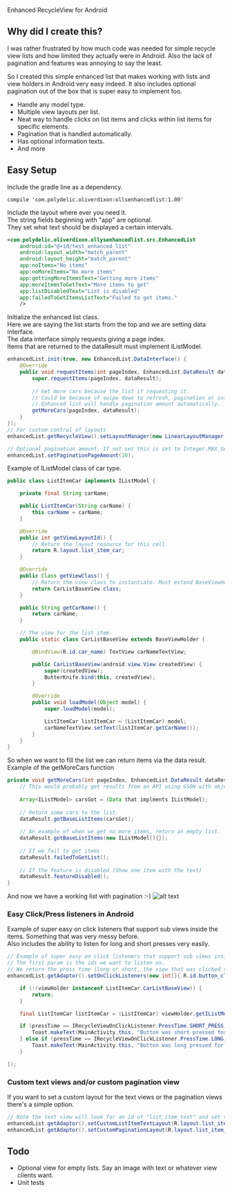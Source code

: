 Enhanced RecycleView for Android

## Why did I create this?

I was rather frustrated by how much code was needed for simple recycle view lists and how limited they actually were in Android.
Also the lack of pagination and features was annoying to say the least.
 
So I created this simple enhanced list that makes working with lists and view holders in Android very easy indeed. It also includes 
optional pagination out of the box that is super easy to implement too.

- Handle any model type.
- Multiple view layouts per list.
- Neat way to handle clicks on list items and clicks within list items for specific elements.
- Pagination that is handled automatically.
- Has optional information texts.
- And more

## Easy Setup

Include the gradle line as a dependency.

```
compile 'com.polydelic.oliverdixon:ollsenhancedlist:1.00'
```

Include the layout where ever you need it.  
The string fields beginning with "app" are optional.  
They set what text should be displayed a certain intervals.
```xml
<com.polydelic.oliverdixon.ollysenhancedlist.src.EnhancedList
    android:id="@+id/test_enhanced_list"
    android:layout_width="match_parent"
    android:layout_height="match_parent"
    app:noItems="No items"
    app:noMoreItems="No more items"
    app:gettingMoreItemsText="Getting more items"
    app:moreItemsToGetText="More items to get"
    app:listDisabledText="List is disabled"
    app:failedToGetItemsListText="Failed to get items."
    />

```

Initialize the enhanced list class.  
Here we are saying the list starts from the top and we are setting data interface.  
The data interface simply requests giving a page index.  
Items that are returned to the dataResult must implement IListModel.
```java
enhancedList.init(true, new EnhancedList.DataInterface() {
    @Override
    public void requestItems(int pageIndex, EnhancedList.DataResult dataResult) {
        super.requestItems(pageIndex, dataResult);
   
        // Get more cars because the list if requesting it. 
        // Could be because of swipe down to refresh, pagination or initial load. 
        // Enhanced list will handle pagination amount automatically.
        getMoreCars(pageIndex, dataResult);
    }
});
// For custom control of layouts
enhancedList.getRecycleView().setLayoutManager(new LinearLayoutManager(getApplication()));

// Optional pagination amount. If not set this is set to Integer.MAX_VALUE
enhancedList.setPaginationPageAmount(10);
```

Example of IListModel class of car type.
```java
public class ListItemCar implements IListModel {

    private final String carName;

    public ListItemCar(String carName) {
        this.carName = carName;
    }

    @Override
    public int getViewLayoutId() {
        // Return the layout resource for this cell.
        return R.layout.list_item_car;
    }

    @Override
    public Class getViewClass() {
        // Return the view class to instantiate. Must extend BaseViewHolder and have the default constructor
        return CarListBaseView.class;
    }

    public String getCarName() {
        return carName;
    }

    // The view for the list item.
    public static class CarListBaseView extends BaseViewHolder {

        @BindView(R.id.car_name) TextView carNameTextView;

        public CarListBaseView(android.view.View createdView) {
            super(createdView);
            ButterKnife.bind(this, createdView);
        }

        @Override
        public void loadModel(Object model) {
            super.loadModel(model);

            ListItemCar listItemCar = (ListItemCar) model;
            carNameTextView.setText(listItemCar.getCarName());
        }
    }
}

```

So when we want to fill the list we can return items via the data result.  
Example of the getMoreCars function
```java
private void getMoreCars(int pageIndex, EnhancedList.DataResult dataResult) {
    // This would probably get results from an API using GSON with objects extending IListModel
    
    Array<IListModel> carsGot = (Data that implments IListModel);
    
    // Return some cars to the list.
    dataResult.gotBaseListItems(carsGot);
    
    // An example of when we get no more items, return an empty list.
    dataResult.gotBaseListItems(new IListModel[]{});
    
    // If we fail to get items
    dataResult.failedToGetList();
    
    // If the feature is disabled (Show one item with the text)
    dataResult.featureDisabled();
}
```

And now we have a working list with pagination :-)
![alt text](http://i.imgur.com/qQJriA3.gif "Working enhanced list")

### Easy Click/Press listeners in Android

Example of super easy on click listeners that support sub views inside the items. Something that was very messy before.  
Also includes the ability to listen for long and short presses very easily.
```java
// Example of super easy on click listeners that support sub views inside the items. Something that was very messy before.
// The first param is the ids we want to listen on. 
// We return the press time (long or short, the view that was clicked so we can compare view.getId() and the view holder to compare the class list item.
enhancedList.getAdaptor().setOnClickListeners(new int[]{ R.id.button_click }, (pressTime, viewClicked, viewHolder) -> {

    if (!(viewHolder instanceof ListItemCar.CarListBaseView)) {
        return;
    }

    final ListItemCar listItemCar = (ListItemCar) viewHolder.getIListModel();

    if (pressTime == IRecycleViewOnClickListener.PressTime.SHORT_PRESS) {
        Toast.makeText(MainActivity.this, "Button was short pressed for car: " + listItemCar.getCarName(), Toast.LENGTH_SHORT).show();
    } else if (pressTime == IRecycleViewOnClickListener.PressTime.LONG_PRESS) {
        Toast.makeText(MainActivity.this, "Button was long pressed for car: " + listItemCar.getCarName(), Toast.LENGTH_SHORT).show();
    }

});
```

### Custom text views and/or custom pagination view
If you want to set a custom layout for the text views or the pagination views there's a simple option.

```java
// Note the text view will look for an id of "list_item_text" and set the text there.
enhancedList.getAdaptor().setCustomListItemTextLayout(R.layout.list_item_text_custom); // << Text views
enhancedList.getAdaptor().setCustomPaginationLayout(R.layout.list_item_pagination_custom); // << Pagination
```

## Todo
- Optional view for empty lists. Say an image with text or whatever view clients want.
- Unit tests
